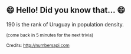 ## :smile: Hello! Did you know that... :smile:
190 is the rank of Uruguay in population density.

<sup>(come back in 5 minutes for the next trivia)</sup>


<sup>Credits: http://numbersapi.com</sup>
